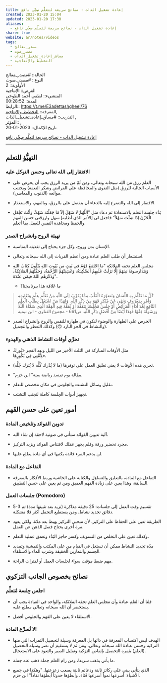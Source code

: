 ```yaml
---  
title: إعادة تشغيل الذات - نصائح سريعة لتعلُّم صِحِّي نافع  
created: 2023-01-20 15:04  
updated: 2023-01-20 17:30  
aliases:  
  - إعادة تشغيل الذات - نصائح سريعة لتعلُّم صِحِّي نافع  
share: true  
website: ar/notes/videos  
tags:  
  - مصدر_معالج  
  - مصدر_صوت  
  - مساق_إعادة_تشغيل_الذات  
  - التخطيط واﻹنتاجية  
---  
```

  
  
  
الحالة:: #مصدر_معالج  
النوع:: #مصدر_صوت  
اﻷولوية:: 2  
الغرض:: الإنتاجية  
المنشيء:: لطفي أحمد الطوخي  
المدة:: 00:28:52  
الرابط:: <https://t.me/E3adettashgheel/76>  
المعرفة:: [التخطيط واﻹنتاجية](%D8%A7%D9%84%D8%AA%D8%AE%D8%B7%D9%8A%D8%B7%20%D9%88%D8%A7%EF%BB%B9%D9%86%D8%AA%D8%A7%D8%AC%D9%8A%D8%A9.md),  
التدريب:: #مساق_إعادة_تشغيل_الذات ,  
المؤثر::  ,  
تاريخ اﻹكمال:: 2023-01-20  
  
[إعادة تشغيل الذات - نصائح سريعة لتعلُّم صِحِّي نافع](https://t.me/E3adettashgheel/76)  
  
---  
  
## التهيُّؤ للتعلم  
  
### الافتقار إلى الله تعالى وحسن التوكل عليه  
  
- العلم رزق من الله سبحانه وتعالى، ومن ثَمّ من يريد الرزق يجب أن يحرص على الأسباب الجالبة للرزق (مثل التقوى والمحافظة على الفرائض وشكر النعمة) ويجتنب موانعه (الذنوب والمعاصي).  
  
- الافتقار إلى الله والتضرع إليه بالدعاء أن يتفضل علي بالرزق، وبالفهم، والاستغفار.  
  
- بَدْء جِلسة التعلم بالاستعاذة ثم دعاء مثل "اللَّهُمَّ لَا سَهْلَ إلَاّ مَا جَعَلْتَة سَهْلاً، وَأَنْتَ تَجْعَل الْحَزْنَ إذَا شِئْتَ سَهْلاً" فاجعل لي [اﻷمر الذي أطلبه] سهل وارزقني حسن الفهم والحفظ ومجاهدة النفس للعمل بما أتعلم.  
  
### تهيئة الروح وانشراح الصدر  
  
- اﻹنسان بدن وروح، وكل جزء يحتاج إلى تغذيته المناسبة.  
  
- استشعار أن طلب العلم عبادة ومن أعظم القربات إلى الله سبحانه وتعالى.  
  
- مجلس العلم تحفه الملائكة "ما اجْتَمَعَ قَوْمٌ في بَيتٍ من بُيُوتِ اللهِ يَتْلُونَ كِتَابَ اللهِ وَيَتَدَارسونَهُ بَينَهُمْ إِلَّا نَزَلَتْ عَلَيهِمُ السَّكِينَةُ، وَغَشِيَتْهُمْ الرَّحْمَةُ، وَحَفَّتْهُمُ المَلائِكَةُ، وَذَكَرَهُم اللهُ فيمَن عنْدَهُ".  
  - ما عَلاقة هذا ببرنامجنا؟  
  
> كُلَّ مَا تَكَلَّمَ بِهِ اللِّسَانُ وَتَصَوَّرَهُ الْقَلْبُ مِمَّا يُقَرِّبُ إلَى اللَّهِ مِنْ تَعَلُّمِ عِلْمٍ وَتَعْلِيمِهِ وَأَمْرٍ بِمَعْرُوفِ وَنَهْيٍ عَنْ مُنْكَرٍ فَهُوَ مِنْ ذِكْرِ اللَّهِ. وَلِهَذَا مَنْ اشْتَغَلَ بِطَلَبِ الْعِلْمِ النَّافِعِ بَعْدَ أَدَاءِ الْفَرَائِضِ أَوْ جَلَسَ مَجْلِسًا يَتَفَقَّهُ أَوْ يُفَقِّهُ فِيهِ الْفِقْهَ الَّذِي سَمَّاهُ اللَّهُ وَرَسُولُهُ فِقْهًا فَهَذَا أَيْضًا مِنْ أَفْضَلِ ذِكْرِ اللَّهِ. ص661 - مجموع الفتاوى - ابن تيمية  
  
- الحرص على الطهارة والوضوء لنكون في طهارة للنفس والروح وانشراح الصدر (والنشاط في الجو البارد 🙃) وكذلك التعطر والتجميل.  
  
### تحرِّي أوقات النشاط الذهني والهدوء  
  
- مثل الأوقات المباركة في الثلث الأخير من الليل وبعد الفجر «بُورِكَ لِأُمَّتِي فِي بُكُورِهَا».  
  
- تحري هذه اﻷوقات لا يعني تعليق العمل على توفرها (ما لا يُدْرك كُلُّه لا يُترك جُلُّه).  
  
- "بطالة يوم تفسد رياضة سنة" ابن حزم.  
  
- تقليل وسائل التشتت والجلوس في مكان مخصص للتعلم.  
  
- تجهيز أدوات الجِلسة كاملة لتجنب التشتت.  
  
## أمور تعين على حسن الفَهم  
  
### تدوين الفوائد وتلخيص المادة  
  
- آلية تدوين الفوائد ستأتي في صوتية لاحقة إن شاء الله.  
  
- مجرد تحضير ورقة وقلم يجهز عقلك لاقتناص الفوائد ويزيد التركيز.  
  
- لن يدعم المرء فائدة يكتبها في أي مادة يطلع عليها.  
  
### التفاعل مع المادة  
  
- التفاعل مع المادة، بالتعليق والتساؤل والكتابة على الحاشية وربط الأفكار بالمعرفة السابقة، وهذا يعين على زيادة الفهم العميق ومن ثم يعين على حسن التطبيق.  
  
### جلسات العمل (Pomodoro)  
  
- تقسيم وقت العمل إلى جلسات: 25 دقيقة مذاكرة (تزيد بعد تثبيتها مدة) ثم 3-5 دقائق تجديد نشاط. ومن يستطيع التحمل أكثر فلا مشكلة.  
  
- الطريقة تعين على الحفاظ على التركيز، ﻷن منحني التركيز يهبط بعد مدّة، ولكي يعود مرة أخرى يحتاج فصل الذهن عن العمل.  
  
- وكذلك تعين على التخلص من التسويف وكسر حاجز البَدْء وتعمق عملية التعلم.  
  
- مدّة تجديد النشاط ممكن أن تستغل في القيام من على المكتب والتمشية وتمديد الجسم والتمارين الخفيفة وشرب الماء والاستلقاء.  
  
- مهم ضبط مؤقت سواء لجلسات العمل أو لفترات الراحة.  
  
## نصائح بخصوص الجانب التزكوي  
  
### اجلس جِلسة مُتعلِّم  
  
- قلنا أن العلم عبادة وأن مجلس العلم تحفه الملائكة، والواحد في العبادة يجب أن يستحضر أن الله سبحانه وتعالى مطلع عليه.  
  
- الاستلقاء لا يعين على الفهم والجلوس أفضل.  
  
### لا تُسرِّع المادة!  
  
- الهدف ليس اكتساب المعرفة في ذاتها بل المعرفة وسيلة لتحصيل الثمرات التي منها التزكية وحسن عبادة الله سبحانه وتعالى، ومن ثم لا يستقيم أن تضر وسيلة التحصيل (العلم) بثمرة التحصيل بإنقاص التزكية وتقليل الصبر والتعود على الاستعجال.  
  
- ما يأتي يذهب سريعا، ومن رام العلم جملة ذهب عنه جملة.  
  
- الذي يتأنى يبني على ركائز ثابتة ودعائم ثابتة يصعب زعزعتها. "وهكذا في جميع الأشياء: أسرعها نمواً أسرعها فَنَاء، وأبطؤها حدوثاً أبطؤها نفاداً" ابن حزم.  
